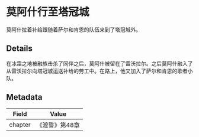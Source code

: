 # 莫阿什行至塔冠城
莫阿什拉着补给跟随着萨尔和肯恩的队伍来到了塔冠城外。

## Details
在冰霜之地被融族击杀了同伴之后，莫阿什被留在了雷沃拉尔。之后莫阿什融入了从雷沃拉尔向塔冠城运送补给的劳工中。在路上，他又加入了萨尔和肯恩的歌者小队。

## Metadata
| Field | Value |
| ----- | ----- |
| chapter | 《渡誓》第48章 |
